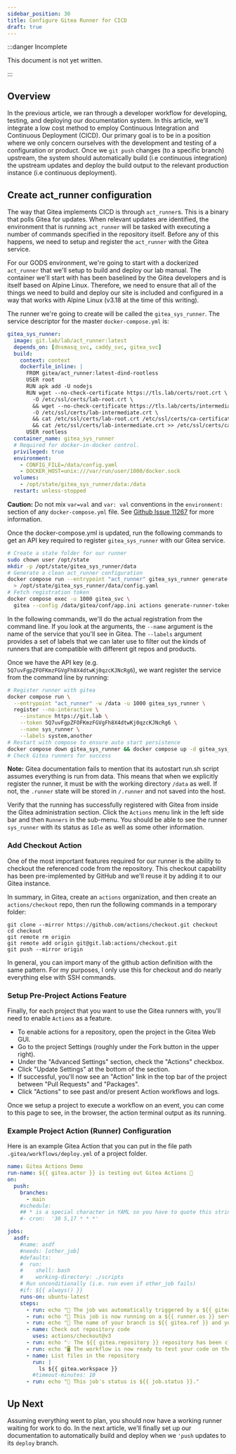 ```yaml
---
sidebar_position: 30
title: Configure Gitea Runner for CICD
draft: true
---
```


:::danger Incomplete

This document is not yet written.

:::

## Overview

In the previous article, we ran through a developer workflow for developing, testing, and deploying our documentation system. In this article, we'll integrate a low cost method to employ Continuous Integration and Continuous Deployment (CICD). Our primary goal is to be in a position where we only concern ourselves with the development and testing of a configuration or product. Once we `git push` changes (to a specific branch) upstream, the system should automatically build (i.e continuous integration) the upstream updates and deploy the build output to the relevant production instance (i.e continuous deployment).

## Create act_runner configuration

The way that Gitea implements CICD is through `act_runner`s. This is a binary that polls Gitea for updates. When relevant updates are identified, the environment that is running `act_runner` will be tasked with executing a number of commands specified in the repository itself. Before any of this happens, we need to setup and register the `act_runner` with the Gitea service.

For our GODS environment, we're going to start with a dockerized `act_runner` that we'll setup to build and deploy our lab manual. The container we'll start with has been baselined by the Gitea developers and is itself based on Alpine Linux. Therefore, we need to ensure that all of the things we need to build and deploy our site is included and configured in a way that works with Alpine Linux (v3.18 at the time of this writing).

The runner we're going to create will be called the `gitea_sys_runner`. The service descriptor for the master `docker-compose.yml` is:

```yaml
gitea_sys_runner:
  image: git.lab/lab/act_runner:latest
  depends_on: [dnsmasq_svc, caddy_svc, gitea_svc]
  build:
    context: context
    dockerfile_inline: |
      FROM gitea/act_runner:latest-dind-rootless
      USER root
      RUN apk add -U nodejs
      RUN wget --no-check-certificate https://tls.lab/certs/root.crt \
        -O /etc/ssl/certs/lab-root.crt \
        && wget --no-check-certificate https://tls.lab/certs/intermediate.crt \
        -O /etc/ssl/certs/lab-intermediate.crt \
        && cat /etc/ssl/certs/lab-root.crt /etc/ssl/certs/ca-certificates.crt \
        && cat /etc/ssl/certs/lab-intermediate.crt >> /etc/ssl/certs/ca-certificates.crt
      USER rootless
  container_name: gitea_sys_runner
  # Required for docker-in-docker control.
  privileged: true
  environment:
    - CONFIG_FILE=/data/config.yaml
    - DOCKER_HOST=unix:///var/run/user/1000/docker.sock
  volumes:
    - /opt/state/gitea_sys_runner/data:/data
  restart: unless-stopped
```

**Caution:** Do not mix `var=val` and `var: val` conventions in the `environment:` section of any `docker-compose.yml` file. See [Github Issue 11267](https://github.com/docker/compose/issues/11267) for more information.

Once the docker-compose.yml is updated, run the following commands to get an API key required to register `gitea_sys_runner` with our Gitea service.

```sh
# Create a state folder for our runner
sudo chown user /opt/state
mkdir -p /opt/state/gitea_sys_runner/data
# Generate a clean act_runner configuration
docker compose run --entrypoint "act_runner" gitea_sys_runner generate-config \
  > /opt/state/gitea_sys_runner/data/config.yaml
# Fetch registration token
docker compose exec -u 1000 gitea_svc \
  gitea --config /data/gitea/conf/app.ini actions generate-runner-token
```

In the following commands, we'll do the actual registration from the command line. If you look at the arguments, the `--name` argument is the name of the service that you'll see in Gitea. The `--labels` argument provides a set of labels that we can later use to filter out the kinds of runners that are compatible with different git repos and products.

Once we have the API key (e.g. `5Q7uvFgpZFOFKmzFGVgFh8X4dtwKj0qzcKJNcRg6`), we want register the service from the command line by running:

```sh
# Register runner with gitea
docker compose run \
  --entrypoint "act_runner" -w /data -u 1000 gitea_sys_runner \
  register --no-interactive \
    --instance https://git.lab \
    --token 5Q7uvFgpZFOFKmzFGVgFh8X4dtwKj0qzcKJNcRg6 \
    --name sys_runner \
    --labels system,another
# Restart with compose to ensure auto start persistence
docker compose down gitea_sys_runner && docker compose up -d gitea_sys_runner
# Check Gitea runners for success
```

**Note:** Gitea documentation fails to mention that its autostart run.sh script assumes everything is run from data. This means that when we explicitly register the runner, it must be with the working directory `/data` as well. If not, the `.runner` state will be stored in `/.runner` and not saved into the host.

Verify that the running has successfully registered with Gitea from inside the Gitea administration section. Click the `Actions` menu link in the left side bar and then `Runners` in the sub-menu. You should be able to see the runner `sys_runner` with its status as `Idle` as well as some other information.

### Add Checkout Action

One of the most important features required for our runner is the ability to checkout the referenced code from the repository. This checkout capability has been pre-implemented by GitHub and we'll reuse it by adding it to our Gitea instance.

In summary, in Gitea, create an `actions` organization, and then create an `actions/checkout` repo, then run the following commands in a temporary folder:

```
git clone --mirror https://github.com/actions/checkout.git checkout
cd checkout
git remote rm origin
git remote add origin git@git.lab:actions/checkout.git
git push --mirror origin
```

In general, you can import many of the github action definition with the same pattern. For my purposes, I only use this for checkout and do nearly everything else with SSH commands.

### Setup Pre-Project Actions Feature

Finally, for each project that you want to use the Gitea runners with, you'll need to enable `Actions` as a feature.

- To enable actions for a repository, open the project in the Gitea Web GUI. 
- Go to the project Settings (roughly under the Fork button in the upper right).
- Under the "Advanced Settings" section, check the "Actions" checkbox.
- Click "Update Settings" at the bottom of the section.
- If successful, you'll now see an "Action" link in the top bar of the project between "Pull Requests" and "Packages".
- Click "Actions" to see past and/or present Action workflows and logs.

Once we setup a project to execute a workflow on an event, you can come to this page to see, in the browser, the action terminal output as its running.

### Example Project Action (Runner) Configuration

Here is an example Gitea Action that you can put in the file path `.gitea/workflows/deploy.yml` of a project folder.

```yaml
name: Gitea Actions Demo
run-name: ${{ gitea.actor }} is testing out Gitea Actions 🚀
on:
  push:
    branches:
      - main
    #schedule:
    ## * is a special character in YAML so you have to quote this string
    #- cron:  '30 5,17 * * *'

jobs:
  asdf:
    #name: asdf
    #needs: [other_job]
    #defaults:
    #  run:
    #    shell: bash
    #    working-directory: ./scripts
    # Run unconditionally (i.e. run even if other_job fails)
    #if: ${{ always() }}
    runs-on: ubuntu-latest
    steps:
      - run: echo "🎉 The job was automatically triggered by a ${{ gitea.event_name }} event."
      - run: echo "🐧 This job is now running on a ${{ runner.os }} server hosted by Gitea!"
      - run: echo "🔎 The name of your branch is ${{ gitea.ref }} and your repository is ${{ gitea.repository }}."
      - name: Check out repository code
        uses: actions/checkout@v3
      - run: echo "💡 The ${{ gitea.repository }} repository has been cloned to the runner."
      - run: echo "🖥️ The workflow is now ready to test your code on the runner."
      - name: List files in the repository
        run: |
          ls ${{ gitea.workspace }}
        #timeout-minutes: 10
      - run: echo "🍏 This job's status is ${{ job.status }}."
```

## Up Next

Assuming everything went to plan, you should now have a working runner waiting for work to do. In the next article, we'll finally set up our documentation to automatically build and deploy when we `'push` updates to its `deploy` branch.







